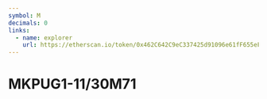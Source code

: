 ```yaml
---
symbol: M
decimals: 0
links:
  - name: explorer
    url: https://etherscan.io/token/0x462C642C9eC337425d91096e61fF655eF8B4172a
---
```


# MKPUG1-11/30M71
